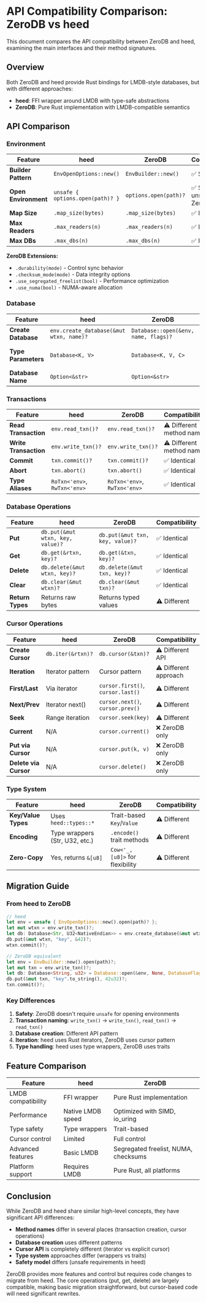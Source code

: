 # API Compatibility Comparison: ZeroDB vs heed

This document compares the API compatibility between ZeroDB and heed, examining the main interfaces and their method signatures.

## Overview

Both ZeroDB and heed provide Rust bindings for LMDB-style databases, but with different approaches:
- **heed**: FFI wrapper around LMDB with type-safe abstractions
- **ZeroDB**: Pure Rust implementation with LMDB-compatible semantics

## API Comparison

### Environment

| Feature | heed | ZeroDB | Compatibility |
|---------|------|---------|---------------|
| **Builder Pattern** | `EnvOpenOptions::new()` | `EnvBuilder::new()` | ✅ Similar |
| **Open Environment** | `unsafe { options.open(path)? }` | `options.open(path)?` | ✅ Similar (no unsafe in ZeroDB) |
| **Map Size** | `.map_size(bytes)` | `.map_size(bytes)` | ✅ Identical |
| **Max Readers** | `.max_readers(n)` | `.max_readers(n)` | ✅ Identical |
| **Max DBs** | `.max_dbs(n)` | `.max_dbs(n)` | ✅ Identical |

**ZeroDB Extensions:**
- `.durability(mode)` - Control sync behavior
- `.checksum_mode(mode)` - Data integrity options
- `.use_segregated_freelist(bool)` - Performance optimization
- `.use_numa(bool)` - NUMA-aware allocation

### Database

| Feature | heed | ZeroDB | Compatibility |
|---------|------|---------|---------------|
| **Create Database** | `env.create_database(&mut wtxn, name)?` | `Database::open(&env, name, flags)?` | ⚠️ Different API |
| **Type Parameters** | `Database<K, V>` | `Database<K, V, C>` | ⚠️ ZeroDB adds comparator |
| **Database Name** | `Option<&str>` | `Option<&str>` | ✅ Identical |

### Transactions

| Feature | heed | ZeroDB | Compatibility |
|---------|------|---------|---------------|
| **Read Transaction** | `env.read_txn()?` | `env.read_txn()?` | ⚠️ Different method name |
| **Write Transaction** | `env.write_txn()?` | `env.write_txn()?` | ⚠️ Different method name |
| **Commit** | `txn.commit()?` | `txn.commit()?` | ✅ Identical |
| **Abort** | `txn.abort()` | `txn.abort()` | ✅ Identical |
| **Type Aliases** | `RoTxn<'env>`, `RwTxn<'env>` | `RoTxn<'env>`, `RwTxn<'env>` | ✅ Identical |

### Database Operations

| Feature | heed | ZeroDB | Compatibility |
|---------|------|---------|---------------|
| **Put** | `db.put(&mut wtxn, key, value)?` | `db.put(&mut txn, key, value)?` | ✅ Identical |
| **Get** | `db.get(&rtxn, key)?` | `db.get(&txn, key)?` | ✅ Identical |
| **Delete** | `db.delete(&mut wtxn, key)?` | `db.delete(&mut txn, key)?` | ✅ Identical |
| **Clear** | `db.clear(&mut wtxn)?` | `db.clear(&mut txn)?` | ✅ Identical |
| **Return Types** | Returns raw bytes | Returns typed values | ⚠️ Different |

### Cursor Operations

| Feature | heed | ZeroDB | Compatibility |
|---------|------|---------|---------------|
| **Create Cursor** | `db.iter(&rtxn)?` | `db.cursor(&txn)?` | ⚠️ Different API |
| **Iteration** | Iterator pattern | Cursor pattern | ⚠️ Different approach |
| **First/Last** | Via iterator | `cursor.first()`, `cursor.last()` | ⚠️ Different |
| **Next/Prev** | Iterator next() | `cursor.next()`, `cursor.prev()` | ⚠️ Different |
| **Seek** | Range iteration | `cursor.seek(key)` | ⚠️ Different |
| **Current** | N/A | `cursor.current()` | ❌ ZeroDB only |
| **Put via Cursor** | N/A | `cursor.put(k, v)` | ❌ ZeroDB only |
| **Delete via Cursor** | N/A | `cursor.delete()` | ❌ ZeroDB only |

### Type System

| Feature | heed | ZeroDB | Compatibility |
|---------|------|---------|---------------|
| **Key/Value Types** | Uses `heed::types::*` | Trait-based `Key`/`Value` | ⚠️ Different |
| **Encoding** | Type wrappers (Str, U32, etc.) | `.encode()` trait methods | ⚠️ Different |
| **Zero-Copy** | Yes, returns `&[u8]` | `Cow<'_, [u8]>` for flexibility | ⚠️ Different |

## Migration Guide

### From heed to ZeroDB

```rust
// heed
let env = unsafe { EnvOpenOptions::new().open(path)? };
let mut wtxn = env.write_txn()?;
let db: Database<Str, U32<NativeEndian>> = env.create_database(&mut wtxn, None)?;
db.put(&mut wtxn, "key", &42)?;
wtxn.commit()?;

// ZeroDB equivalent
let env = EnvBuilder::new().open(path)?;
let mut txn = env.write_txn()?;
let db: Database<String, u32> = Database::open(&env, None, DatabaseFlags::CREATE)?;
db.put(&mut txn, "key".to_string(), 42u32)?;
txn.commit()?;
```

### Key Differences

1. **Safety**: ZeroDB doesn't require `unsafe` for opening environments
2. **Transaction naming**: `write_txn()` → `write_txn()`, `read_txn()` → `read_txn()`
3. **Database creation**: Different API pattern
4. **Iteration**: heed uses Rust iterators, ZeroDB uses cursor pattern
5. **Type handling**: heed uses type wrappers, ZeroDB uses traits

## Feature Comparison

| Feature | heed | ZeroDB |
|---------|------|---------|
| LMDB compatibility | FFI wrapper | Pure Rust implementation |
| Performance | Native LMDB speed | Optimized with SIMD, io_uring |
| Type safety | Type wrappers | Trait-based |
| Cursor control | Limited | Full control |
| Advanced features | Basic LMDB | Segregated freelist, NUMA, checksums |
| Platform support | Requires LMDB | Pure Rust, all platforms |

## Conclusion

While ZeroDB and heed share similar high-level concepts, they have significant API differences:

- **Method names** differ in several places (transaction creation, cursor operations)
- **Database creation** uses different patterns
- **Cursor API** is completely different (iterator vs explicit cursor)
- **Type system** approaches differ (wrappers vs traits)
- **Safety model** differs (unsafe requirements in heed)

ZeroDB provides more features and control but requires code changes to migrate from heed. The core operations (put, get, delete) are largely compatible, making basic migration straightforward, but cursor-based code will need significant rewrites.